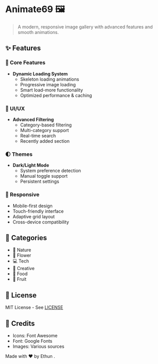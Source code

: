 # Animate69 🖼️

> A modern, responsive image gallery with advanced features and smooth animations.


## ✨ Features

### 💫 Core Features
- **Dynamic Loading System**
  - Skeleton loading animations
  - Progressive image loading
  - Smart load-more functionality
  - Optimized performance & caching

### 🎨 UI/UX
- **Advanced Filtering**
  - Category-based filtering
  - Multi-category support
  - Real-time search
  - Recently added section

### 🌓 Themes
- **Dark/Light Mode**
  - System preference detection
  - Manual toggle support
  - Persistent settings

### 📱 Responsive
- Mobile-first design
- Touch-friendly interface
- Adaptive grid layout
- Cross-device compatibility

## 🎯 Categories

- 🌿 Nature
- 🌸 Flower
- 💻 Tech
- 🎨 Creative
- 🍔 Food
- 🍎 Fruit


## 📝 License

MIT License - See [LICENSE](LICENSE)

## 🙏 Credits

- Icons: Font Awesome
- Font: Google Fonts
- Images: Various sources

Made with ❤️ by Ethun .

